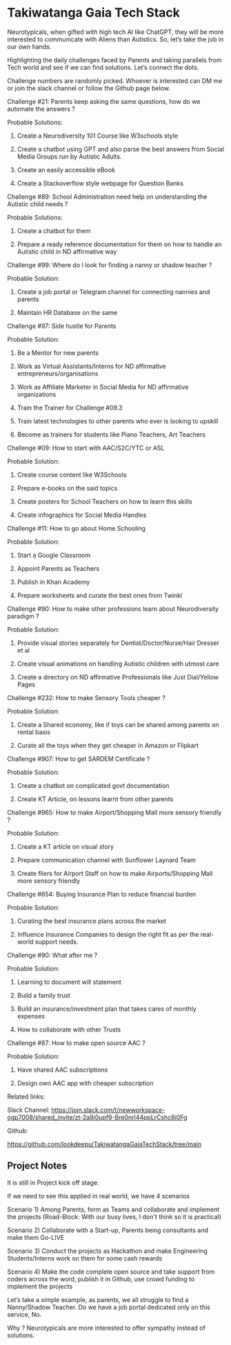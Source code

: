 # Takiwatanga Gaia Tech Stack

Neurotypicals, when gifted with high tech AI like ChatGPT, they will be more interested to communicate with Aliens than Autistics. So, let’s take the job in our own hands. 

Highlighting the daily challenges faced by Parents and taking parallels from Tech world and see if we can find solutions. Let’s connect the dots. 

Challenge numbers are randomly picked. Whoever is interested can DM me or join the slack channel or follow the Github page below. 

Challenge #21: Parents keep asking the same questions, how do we automate the answers ?

Probable Solutions: 

1) Create a Neurodiversity 101 Course like W3schools style

2) Create a chatbot using GPT and also parse the best answers from Social Media Groups run by Autistic Adults. 

3) Create an easily accessible eBook

4) Create a Stackoverflow style webpage for Question Banks 

Challenge #89: School Administration need help on understanding the Autistic child needs ?

Probable Solutions: 

1) Create a chatbot for them

2) Prepare a ready reference documentation for them on how to handle an Autistic child in ND affirmative way

Challenge #99: Where do I look for finding a nanny or shadow teacher ?

Probable Solution:

1) Create a job portal or Telegram channel for connecting nannies and parents

2) Maintain HR Database on the same

Challenge #97: Side hustle for Parents 

Probable Solution: 

1) Be a Mentor for new parents

2) Work as Virtual Assistants/Interns for ND affirmative entrepreneurs/organisations

3) Work as Affiliate Marketer in Social Media for ND affirmative organizations

4) Train the Trainer for Challenge #09.3

5) Train latest technologies to other parents who ever is looking to upskill

6) Become as trainers for students like Piano Teachers, Art Teachers

Challenge #09: How to start with AAC/S2C/YTC or ASL

Probable Solution:

1) Create course content like W3Schools

2) Prepare e-books on the said topics

3) Create posters for School Teachers on how to learn this skills 

4) Create infographics for Social Media Handles

Challenge #11: How to go about Home Schooling 

Probable Solution:

1) Start a Google Classroom

2) Appoint Parents as Teachers

3) Publish in Khan Academy

4) Prepare worksheets and curate the best ones from Twinkl

Challenge #90: How to make other professions learn about Neurodiversity paradigm ?

Probable Solution:

1)  Provide visual stories separately for Dentist/Doctor/Nurse/Hair Dresser et al

2) Create visual animations on handling Autistic children with utmost care

3) Create a directory on ND affirmative Professionals like Just Dial/Yellow Pages

Challenge #232: How to make Sensory Tools cheaper ?

Probable Solution:

1) Create a Shared economy, like if toys can be shared among parents on rental basis

2) Curate all the toys when they get cheaper in Amazon or Flipkart

Challenge #907: How to get SARDEM Certificate ?

Probable Solution:

1) Create a chatbot on complicated govt documentation

2) Create KT Article, on lessons learnt from other parents

Challenge #965: How to make Airport/Shopping Mall more sensory friendly ?

Probable Solution:

1) Create a KT article on visual story

2) Prepare communication channel with Sunflower Laynard Team

3) Create fliers for Airport Staff on how to make Airports/Shopping Mall more sensory friendly

Challenge #654: Buying Insurance Plan to reduce financial burden 

Probable Solution:

1) Curating the best insurance plans across the market

2) Influence Insurance Companies to design the right fit as per the real-world support needs. 

Challenge #90: What after me ?

Probable Solution:

1) Learning to document will statement 

2) Build a family trust

3) Build an insurance/investment plan that takes cares of monthly expenses

4) How to collaborate with other Trusts 

Challenge #87: How to make open source AAC ?

Probable Solution:

1) Have shared AAC subscriptions

2) Design own AAC app with cheaper subscription

   
Related links:

Slack Channel: https://join.slack.com/t/newworkspace-ogp7008/shared_invite/zt-2a9i0upf9-Bre0nrl44ppLrCshc8i0Fg

Github: 

https://github.com/lookdeepu/TakiwatangaGaiaTechStack/tree/main

## Project Notes
It is still in Project kick off stage.

If we need to see this applied in real world, we have 4 scenarios

Scenario 1) Among Parents, form as Teams and collaborate and implement the projects (Road-Block: With our busy lives, I don't think so it is practical)

Scenario 2) Collaborate with a Start-up, Parents being consultants and make them Go-LIVE

Scenario 3) Conduct the projects as Hackathon and make Engineering Students/Interns work on them for some cash rewards

Scenario 4) Make the code complete open source and take support from coders across the word, publish it in Github, use crowd funding to implement the projects

Let’s take a simple example, as parents, we all struggle to find a Nanny/Shadow Teacher. Do we have a job portal dedicated only on this service, No.

 Why ? Neurotypicals are more interested to offer sympathy instead of solutions.
